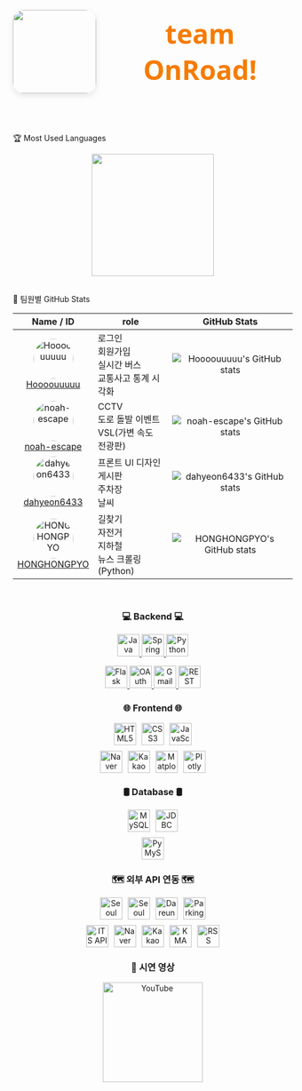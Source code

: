 <div align="center" style="display: flex; align-items: center; justify-content: center; gap: 20px; margin-bottom: 40px;">
  <img src="https://github.com/user-attachments/assets/7985261a-cb22-4b6e-8837-594ff9289a38"" width="150" style="border-radius: 20px; box-shadow: 0 4px 12px rgba(0,0,0,0.1);" />
  <h1 style="font-family: 'Segoe UI', Tahoma, Geneva, Verdana, sans-serif; font-weight: 700; font-size: 3rem; color: #1565c0; margin: 0;">
  <span style="color: #f57c00; text-decoration: none;">team OnRoad!</span>
  </h1>
</div>
<br/>

 🏆 Most Used Languages
<div align="center">
  <!-- ex: GitHub readme stats 언어 비율 카드 (옵션) -->
  <img src="https://github-readme-stats.vercel.app/api/top-langs/?username=Hoooouuuuu&repo=trafficRoad&layout=compact&theme=github_dark" height="220"/>
</div>

<br/>

 👥 팀원별 GitHub Stats

<div align="center">

| Name / ID | role | GitHub Stats |
|-----------|-------------|--------------|
| <div align="center"><img src="https://avatars.githubusercontent.com/u/83055772?v=4&s=72" width="72" height="72" style="border-radius:50%" alt="Hoooouuuuu" /><br><a href="https://github.com/Hoooouuuuu">Hoooouuuuu</a></div> | 로그인<br>회원가입<br>실시간 버스<br>교통사고 통계 시각화 | <div align="center">![Hoooouuuuu's GitHub stats](https://github-readme-stats.vercel.app/api?username=Hoooouuuuu&show_icons=true&theme=dark)</div> |
| <div align="center"><img src="https://avatars.githubusercontent.com/u/128485080?v=4&s=72" width="72" height="72" style="border-radius:50%" alt="noah-escape" /><br><a href="https://github.com/noah-escape">noah-escape</a></div> | CCTV<br>도로 돌발 이벤트<br>VSL(가변 속도 전광판) | <div align="center">![noah-escape's GitHub stats](https://github-readme-stats.vercel.app/api?username=noah-escape&show_icons=true&theme=radical)</div> |
| <div align="center"><img src="https://avatars.githubusercontent.com/u/110499677?v=4&s=72" width="72" height="72" style="border-radius:50%" alt="dahyeon6433" /><br><a href="https://github.com/dahyeon6433">dahyeon6433</a></div> | 프론트 UI 디자인<br>게시판<br>주차장<br>날씨 | <div align="center">![dahyeon6433's GitHub stats](https://github-readme-stats.vercel.app/api?username=dahyeon6433&show_icons=true&theme=gruvbox)</div> |
| <div align="center"><img src="https://avatars.githubusercontent.com/u/126768287?v=4&s=72" width="72" height="72" style="border-radius:50%" alt="HONGHONGPYO" /><br><a href="https://github.com/HONGHONGPYO">HONGHONGPYO</a></div> | 길찾기<br>자전거<br>지하철<br>뉴스 크롤링 (Python) | <div align="center">![HONGHONGPYO's GitHub stats](https://github-readme-stats.vercel.app/api?username=HONGHONGPYO&show_icons=true&theme=cobalt)</div> 
</div>

<br/>

<h3 align="center">💻 Backend 💻</h3>

<p align="center">
  <a href="https://www.java.com/" target="_blank" rel="noopener noreferrer">
    <img src="https://img.shields.io/badge/Java-007396?style=for-the-badge&logo=java&logoColor=white" alt="Java" height="40" />
  </a>
  <a href="https://spring.io/projects/spring-boot" target="_blank" rel="noopener noreferrer">
    <img src="https://img.shields.io/badge/Spring_Boot-6DB33F?style=for-the-badge&logo=spring&logoColor=white" alt="Spring Boot" height="40" />
  </a>
  <a href="https://www.python.org/" target="_blank" rel="noopener noreferrer">
    <img src="https://img.shields.io/badge/Python-3776AB?style=for-the-badge&logo=python&logoColor=white" alt="Python" height="40" />
  </a>
</p>

<p align="center">
  <a href="https://flask.palletsprojects.com/" target="_blank" rel="noopener noreferrer">
    <img src="https://img.shields.io/badge/Flask-000000?style=for-the-badge&logo=flask&logoColor=white" alt="Flask" height="40" />
  </a>
  <a href="https://oauth.net/" target="_blank" rel="noopener noreferrer">
    <img src="https://img.shields.io/badge/OAuth-000000?style=for-the-badge&logo=oauth&logoColor=white" alt="OAuth" height="40" />
  </a>
  <a href="https://mail.google.com/" target="_blank" rel="noopener noreferrer">
    <img src="https://img.shields.io/badge/Gmail-D14836?style=for-the-badge&logo=gmail&logoColor=white" alt="Gmail" height="40" />
  </a>
  <a href="https://restfulapi.net/" target="_blank" rel="noopener noreferrer">
    <img src="https://img.shields.io/badge/REST_API-61DAFB?style=for-the-badge&logo=rest&logoColor=black" alt="REST API" height="40" />
  </a>
</p>

<h3 align="center">🌐 Frontend 🌐</h3>
<div style="text-align:center; margin-bottom: 20px;">
  <div style="display: flex; justify-content: center; gap: 10px; flex-wrap: wrap; max-width: 700px; margin: 0 auto;">
    <a href="https://developer.mozilla.org/en-US/docs/Web/HTML" target="_blank" rel="noopener noreferrer">
      <img src="https://img.shields.io/badge/HTML5-E34F26?style=for-the-badge&logo=html5&logoColor=white" alt="HTML5" height="40" />
    </a>
    <a href="https://developer.mozilla.org/en-US/docs/Web/CSS" target="_blank" rel="noopener noreferrer">
      <img src="https://img.shields.io/badge/CSS3-1572B6?style=for-the-badge&logo=css3&logoColor=white" alt="CSS3" height="40" />
    </a>
    <a href="https://developer.mozilla.org/en-US/docs/Web/JavaScript" target="_blank" rel="noopener noreferrer">
      <img src="https://img.shields.io/badge/JavaScript-F7DF1E?style=for-the-badge&logo=javascript&logoColor=black" alt="JavaScript" height="40" />
    </a>
  </div>
  <div style="display: flex; justify-content: center; gap: 10px; flex-wrap: wrap; max-width: 700px; margin: 10px auto 0;">
    <a href="https://navermaps.github.io/" target="_blank" rel="noopener noreferrer">
      <img src="https://img.shields.io/badge/Naver_Maps-03C75A?style=for-the-badge&logo=naver&logoColor=white" alt="Naver Maps" height="40" />
    </a>
    <a href="https://apis.map.kakao.com/" target="_blank" rel="noopener noreferrer">
      <img src="https://img.shields.io/badge/Kakao_Map-FFCD00?style=for-the-badge&logo=kakaotalk&logoColor=black" alt="Kakao Map" height="40" />
    </a>
    <a href="https://matplotlib.org/" target="_blank" rel="noopener noreferrer">
      <img src="https://img.shields.io/badge/Matplotlib-11557C?style=for-the-badge&logo=python&logoColor=white" alt="Matplotlib" height="40" />
    </a>
    <a href="https://plotly.com/javascript/" target="_blank" rel="noopener noreferrer">
      <img src="https://img.shields.io/badge/Plotly-3F4F75?style=for-the-badge&logo=plotly&logoColor=white" alt="Plotly" height="40" />
    </a>
  </div>
</div>

<h3 align="center">🛢️ Database 🛢️</h3>
<div style="text-align:center; margin-bottom: 20px;">
  <div style="display:flex; justify-content:center; gap:10px; flex-wrap:wrap; max-width:700px; margin:0 auto;">
    <a href="https://www.mysql.com/" target="_blank" rel="noopener noreferrer">
      <img src="https://img.shields.io/badge/MySQL-4479A1?style=for-the-badge&logo=mysql&logoColor=white" alt="MySQL" height="40" />
    </a>
    <a href="https://docs.oracle.com/javase/8/docs/technotes/guides/jdbc/" target="_blank" rel="noopener noreferrer">
      <img src="https://img.shields.io/badge/JDBC-007396?style=for-the-badge&logo=java&logoColor=white" alt="JDBC" height="40" />
    </a>
  </div>
  <div style="display:flex; justify-content:center; gap:10px; flex-wrap:wrap; max-width:700px; margin:10px auto 0;">
    <a href="https://pymysql.readthedocs.io/en/latest/" target="_blank" rel="noopener noreferrer">
      <img src="https://img.shields.io/badge/PyMySQL-3776AB?style=for-the-badge&logo=python&logoColor=white" alt="PyMySQL" height="40" />
    </a>
  </div>
</div>

<h3 align="center">🗺️ 외부 API 연동 🗺️</h3>
<div style="text-align:center; margin-bottom: 20px;">
  <div style="display: flex; justify-content: center; gap: 10px; flex-wrap: wrap; max-width: 700px; margin: 0 auto;">
    <a href="https://data.seoul.go.kr/" target="_blank" rel="noopener noreferrer">
      <img src="https://img.shields.io/badge/Seoul_Bus-0099FF?style=for-the-badge&logo=bus&logoColor=white" alt="Seoul Bus" height="40" />
    </a>
    <a href="https://data.seoul.go.kr/" target="_blank" rel="noopener noreferrer">
      <img src="https://img.shields.io/badge/Seoul_Subway-FFD400?style=for-the-badge&logo=subway&logoColor=black" alt="Seoul Subway" height="40" />
    </a>
    <a href="https://www.bikeseoul.com/" target="_blank" rel="noopener noreferrer">
      <img src="https://img.shields.io/badge/Dareungi_Bike-7BC043?style=for-the-badge&logo=bicycle&logoColor=white" alt="Dareungi Bike" height="40" />
    </a>
    <a href="#" target="_blank" rel="noopener noreferrer">
      <img src="https://img.shields.io/badge/Parking_API-008080?style=for-the-badge&logo=parking&logoColor=white" alt="Parking API" height="40" />
    </a>
  </div>
  <div style="display: flex; justify-content: center; gap: 10px; flex-wrap: wrap; max-width: 700px; margin: 10px auto 0;">
    <a href="#" target="_blank" rel="noopener noreferrer">
      <img src="https://img.shields.io/badge/ITS_API-FF6F61?style=for-the-badge&logo=car&logoColor=white" alt="ITS API" height="40" />
    </a>
    <a href="https://navermaps.github.io/" target="_blank" rel="noopener noreferrer">
      <img src="https://img.shields.io/badge/Naver_Maps-03C75A?style=for-the-badge&logo=naver&logoColor=white" alt="Naver Maps" height="40" />
    </a>
    <a href="https://apis.map.kakao.com/" target="_blank" rel="noopener noreferrer">
      <img src="https://img.shields.io/badge/Kakao_Maps-FFCD00?style=for-the-badge&logo=kakaotalk&logoColor=black" alt="Kakao Maps" height="40" />
    </a>
    <a href="https://www.kma.go.kr/" target="_blank" rel="noopener noreferrer">
      <img src="https://img.shields.io/badge/KMA_Weather-004D99?style=for-the-badge&logo=weather&logoColor=white" alt="KMA Weather" height="40" />
    </a>
    <a href="#" target="_blank" rel="noopener noreferrer">
      <img src="https://img.shields.io/badge/RSS_News-FF6600?style=for-the-badge&logo=rss&logoColor=white" alt="RSS News" height="40" />
    </a>
  </div>
</div>

<h3 align="center"> 🎥 시연 영상 </h3>
<div align="center">
  <a href="https://youtube.com/YOUR_CHANNEL" target="_blank" rel="noopener noreferrer">
    <img src="https://img.shields.io/badge/YouTube-FF0000?style=flat-square&logo=youtube&logoColor=white" alt="YouTube" width="180" />
  </a>
</div>
